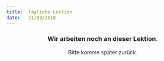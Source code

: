 ```yaml
---
title:  Tägliche Lektion
date:   21/03/2018
---
```


### <center>Wir arbeiten noch an dieser Lektion.</center>
<center>Bitte komme später zurück.</center>